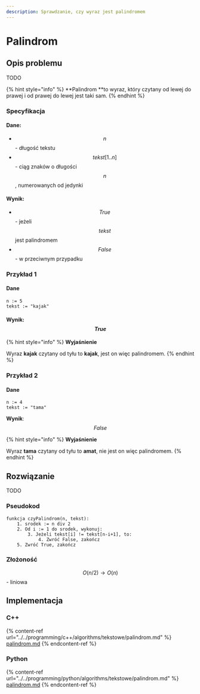 ```yaml
---
description: Sprawdzanie, czy wyraz jest palindromem
---
```


# Palindrom

## Opis problemu

TODO

{% hint style="info" %}
**Palindrom **to wyraz, który czytany od lewej do prawej i od prawej do lewej jest taki sam.
{% endhint %}

### Specyfikacja

#### Dane:

* $$n$$ - długość tekstu
* $$tekst[1..n]$$ - ciąg znaków o długości $$n$$, numerowanych od jedynki 

#### Wynik:

* $$True$$ - jeżeli $$tekst$$ jest palindromem
* $$False$$ - w przeciwnym przypadku

### Przykład 1

#### Dane

```
n := 5
tekst := "kajak"
```

#### Wynik: $$True$$ 

{% hint style="info" %}
**Wyjaśnienie**

Wyraz **kajak** czytany od tyłu to **kajak**, jest on więc palindromem.
{% endhint %}

### Przykład 2

#### Dane

```
n := 4
tekst := "tama"
```

**Wynik**: $$False$$ 

{% hint style="info" %}
**Wyjaśnienie**

Wyraz **tama** czytany od tyłu to **amat**, nie jest on więc palindromem.
{% endhint %}

## Rozwiązanie

TODO

### Pseudokod

```
funkcja czyPalindrom(n, tekst):
    1. srodek := n div 2
    2. Od i := 1 do srodek, wykonuj:
        3. Jeżeli tekst[i] != tekst[n-i+1], to:
            4. Zwróć False, zakończ
    5. Zwróć True, zakończ
```

### Złożoność

$$O(n/2)\to O(n)$$ - liniowa 

## Implementacja

### C++

{% content-ref url="../../programming/c++/algorithms/tekstowe/palindrom.md" %}
[palindrom.md](../../programming/c++/algorithms/tekstowe/palindrom.md)
{% endcontent-ref %}

### Python

{% content-ref url="../../programming/python/algorithms/tekstowe/palindrom.md" %}
[palindrom.md](../../programming/python/algorithms/tekstowe/palindrom.md)
{% endcontent-ref %}

